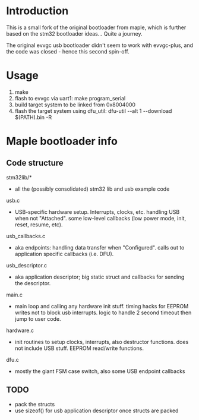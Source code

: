 # Introduction

This is a small fork of the original bootloader from maple, which is further based
on the stm32 bootloader ideas... Quite a journey.

The original evvgc usb bootloader didn't seem to work with evvgc-plus, and the
code was closed - hence this second spin-off.

# Usage

1) make
2) flash to evvgc via uart1:
   make program_serial
3) build target system to be linked from 0x8004000
4) flash the target system using dfu_util:
   dfu-util --alt 1  --download $(PATH).bin -R


# Maple bootloader info
## Code structure

stm32lib/*
  - all the (possibly consolidated) stm32 lib and usb example code

usb.c 
  - USB-specific hardware setup. Interrupts, clocks, etc. handling USB when 
    not "Attached". some low-level callbacks (low power mode, init, reset, 
    resume, etc).

usb_callbacks.c 
  - aka endpoints: handling data transfer when "Configured". calls out to 
    application specific callbacks (i.e. DFU).

usb_descriptor.c 
  - aka application descriptor; big static struct and callbacks for sending
    the descriptor. 

main.c
  - main loop and calling any hardware init stuff. timing hacks for EEPROM 
    writes not to block usb interrupts. logic to handle 2 second timeout then
    jump to user code. 

hardware.c
  - init routines to setup clocks, interrupts, also destructor functions.
    does not include USB stuff. EEPROM read/write functions.

dfu.c
  - mostly the giant FSM case switch, also some USB endpoint callbacks

## TODO

 * pack the structs
 * use sizeof() for usb application descriptor once structs are packed
